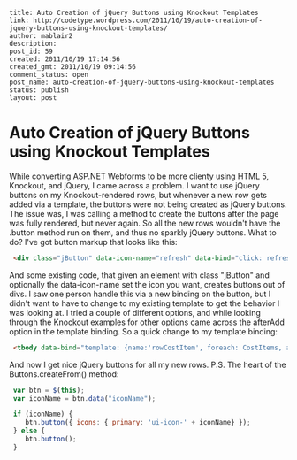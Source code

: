 ```
title: Auto Creation of jQuery Buttons using Knockout Templates
link: http://codetype.wordpress.com/2011/10/19/auto-creation-of-jquery-buttons-using-knockout-templates/
author: mablair2
description: 
post_id: 59
created: 2011/10/19 17:14:56
created_gmt: 2011/10/19 09:14:56
comment_status: open
post_name: auto-creation-of-jquery-buttons-using-knockout-templates
status: publish
layout: post
```

# Auto Creation of jQuery Buttons using Knockout Templates

While converting ASP.NET Webforms to be more clienty using HTML 5, Knockout, and jQuery, I came across a problem. I want to use jQuery buttons on my Knockout-rendered rows, but whenever a new row gets added via a template, the buttons were not being created as jQuery buttons. The issue was, I was calling a method to create the buttons after the page was fully rendered, but never again. So all the new rows wouldn't have the .button method run on them, and thus no sparkly jQuery buttons. What to do? I've got button markup that looks like this: 

``` html
 <div class="jButton" data-icon-name="refresh" data-bind="click: refresh"> Refresh </div> 
```

 And some existing code, that given an element with class "jButton" and optionally the data-icon-name set the icon you want, creates buttons out of divs. I saw one person handle this via a new binding on the button, but I didn't want to have to change to my existing template to get the behavior I was looking at. I tried a couple of different options, and while looking through the Knockout examples for other options came across the afterAdd option in the template binding. So a quick change to my template binding: 

``` html
 <tbody data-bind="template: {name:'rowCostItem', foreach: CostItems, afterAdd: function(elem) { var row = $(elem); Buttons.createFrom(row); }}"> 
```

 And now I get nice jQuery buttons for all my new rows. P.S. The heart of the Buttons.createFrom() method: 

``` js
 var btn = $(this); 
 var iconName = btn.data("iconName"); 

 if (iconName) { 
 	btn.button({ icons: { primary: 'ui-icon-' + iconName} });
 } else { 
 	btn.button(); 
 } 
```

